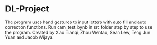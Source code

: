 # DL-Project
The program uses hand gestures to input letters with auto fill and auto correction functions.
Run cam_test.ipynb in src folder step by step to use the program.
Created by Xiao Tianqi, Zhou Wentao, Sean Lew, Teng Jun Yuan and Jacob Wijaya.